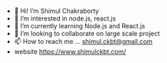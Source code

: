 - 👋 Hi! I’m Shimul Chakraborty
- 👀 I’m interested in node.js, react.js
- 🌱 I’m currently learning Node.js and React.js
- 💞️ I’m looking to collaborate on large scale project
- 📫 How to reach me ... shimul.ckbt@gmail.com
-  website https://www.shimulckbt.com/

<!---
shimulckbt/shimulckbt is a ✨ special ✨ repository because its `README.md` (this file) appears on your GitHub profile.
You can click the Preview link to take a look at your changes.
--->
